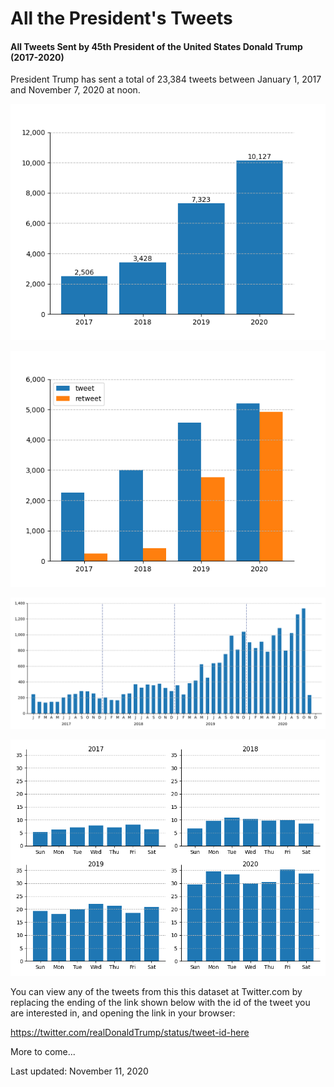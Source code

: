 # All the President's Tweets #

#### All Tweets Sent by 45th President of the United States Donald Trump (2017-2020) #### 

President Trump has sent a total of 23,384 tweets between January 1, 2017 and November 7, 2020 at noon. 

![Tweets by year][plt1]

![Tweets vs retweets][plt2]

![Tweets by month][plt3]

![Tweets by day of week][plt4]

You can view any of the tweets from this this dataset at Twitter.com by replacing the ending of the link shown below with the id of the tweet you are interested in, and opening the link in your browser:

https://twitter.com/realDonaldTrump/status/tweet-id-here

More to come...

Last updated: November 11, 2020

[plt1]: images/plt_01.png
[plt2]: images/plt_02.png
[plt3]: images/plt_03.png
[plt4]: images/plt_04.png

